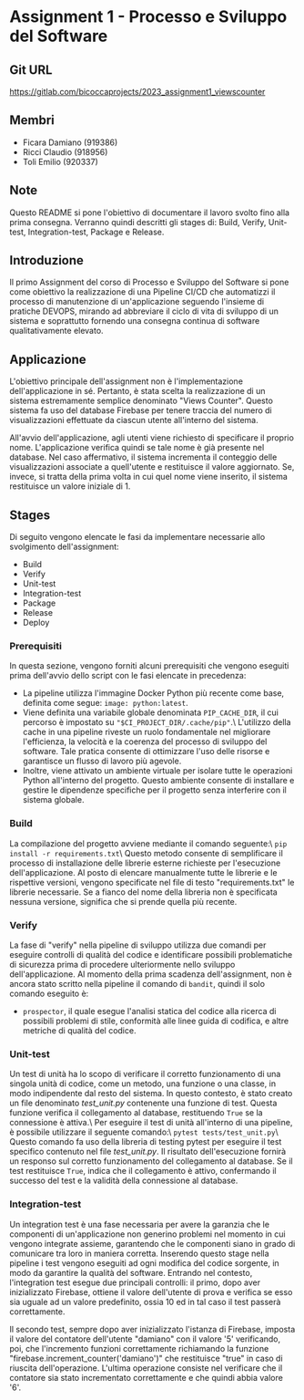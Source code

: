 # Assignment 1 - Processo e Sviluppo del Software

## Git URL
https://gitlab.com/bicoccaprojects/2023_assignment1_viewscounter

## Membri
- Ficara Damiano (919386)
- Ricci Claudio (918956)
- Toli Emilio (920337)

## Note
Questo README si pone l'obiettivo di documentare il lavoro svolto fino alla prima consegna. Verranno quindi descritti gli stages di: Build, Verify, Unit-test, Integration-test, Package e Release.

## Introduzione
Il primo Assignment del corso di Processo e Sviluppo del Software si pone come obiettivo la realizzazione di una Pipeline CI/CD che automatizzi il processo di manutenzione di un'applicazione seguendo l'insieme di pratiche DEVOPS, mirando ad abbreviare il ciclo di vita di sviluppo di un sistema e soprattutto fornendo una consegna continua di software qualitativamente elevato.

## Applicazione
L'obiettivo principale dell'assignment non è l'implementazione dell'applicazione in sé. Pertanto, è stata scelta la realizzazione di un sistema estremamente semplice denominato "Views Counter". Questo sistema fa uso del database Firebase per tenere traccia del numero di visualizzazioni effettuate da ciascun utente all'interno del sistema.

All'avvio dell'applicazione, agli utenti viene richiesto di specificare il proprio nome. L'applicazione verifica quindi se tale nome è già presente nel database. Nel caso affermativo, il sistema incrementa il conteggio delle visualizzazioni associate a quell'utente e restituisce il valore aggiornato. Se, invece, si tratta della prima volta in cui quel nome viene inserito, il sistema restituisce un valore iniziale di 1.

## Stages
Di seguito vengono elencate le fasi da implementare necessarie allo svolgimento dell'assignment:
- Build
- Verify
- Unit-test
- Integration-test
- Package
- Release
- Deploy

### Prerequisiti
In questa sezione, vengono forniti alcuni prerequisiti che vengono eseguiti prima dell'avvio dello script con le fasi elencate in precedenza:
- La pipeline utilizza l'immagine Docker Python più recente come base, definita come segue: `image: python:latest`.
- Viene definita una variabile globale denominata `PIP_CACHE_DIR`, il cui percorso è impostato su `"$CI_PROJECT_DIR/.cache/pip"`.\\
L'utilizzo della cache in una pipeline riveste un ruolo fondamentale nel migliorare l'efficienza, la velocità e la coerenza del processo di sviluppo del software. Tale pratica consente di ottimizzare l'uso delle risorse e garantisce un flusso di lavoro più agevole.
- Inoltre, viene attivato un ambiente virtuale per isolare tutte le operazioni Python all'interno del progetto. Questo ambiente consente di installare e gestire le dipendenze specifiche per il progetto senza interferire con il sistema globale.

### Build
La compilazione del progetto avviene mediante il comando seguente:\\
`pip install -r requirements.txt`\\
Questo metodo consente di semplificare il processo di installazione delle librerie esterne richieste per l'esecuzione dell'applicazione. Al posto di elencare manualmente tutte le librerie e le rispettive versioni, vengono specificate nel file di testo "requirements.txt" le librerie necessarie. Se a fianco del nome della libreria non è specificata nessuna versione, significa che si prende quella più recente.

### Verify
La fase di "verify" nella pipeline di sviluppo utilizza due comandi per eseguire controlli di qualità del codice e identificare possibili problematiche di sicurezza prima di procedere ulteriormente nello sviluppo dell'applicazione. Al momento della prima scadenza dell'assignment, non è ancora stato scritto nella pipeline il comando di `bandit`, quindi il solo comando eseguito è:
- `prospector`, il quale esegue l'analisi statica del codice alla ricerca di possibili problemi di stile, conformità alle linee guida di codifica, e altre metriche di qualità del codice.

### Unit-test
Un test di unità ha lo scopo di verificare il corretto funzionamento di una singola unità di codice, come un metodo, una funzione o una classe, in modo indipendente dal resto del sistema. In questo contesto, è stato creato un file denominato *test_unit.py* contenente una funzione di test. Questa funzione verifica il collegamento al database, restituendo `True` se la connessione è attiva.\\
Per eseguire il test di unità all'interno di una pipeline, è possibile utilizzare il seguente comando:\\
`pytest tests/test_unit.py`\\
Questo comando fa uso della libreria di testing pytest per eseguire il test specifico contenuto nel file *test_unit.py*. Il risultato dell'esecuzione fornirà un responso sul corretto funzionamento del collegamento al database. Se il test restituisce `True`, indica che il collegamento è attivo, confermando il successo del test e la validità della connessione al database.


### Integration-test
Un integration test è una fase necessaria per avere la garanzia che le componenti di un'applicazione non generino problemi nel momento in cui vengono integrate assieme, garantendo che le componenti siano in grado di comunicare tra loro in maniera corretta.
Inserendo questo stage nella pipeline i test vengono eseguiti ad ogni modifica del codice sorgente, in modo da garantire la qualità del software.
Entrando nel contesto, l'integration test esegue due principali controlli: il primo, dopo aver inizializzato Firebase, ottiene il valore dell'utente di prova e verifica se esso sia uguale ad un valore predefinito, ossia 10 ed in tal caso il test passerà correttamente. 

Il secondo test, sempre dopo aver inizializzato l'istanza di Firebase, imposta il valore del contatore dell'utente "damiano" con il valore '5' verificando, poi, che l'incremento funzioni correttamente richiamando la funzione "firebase.increment_counter('damiano')" che restituisce "true" in caso di riuscita dell'operazione.
L'ultima operazione consiste nel verificare che il contatore sia stato incrementato correttamente e che quindi abbia valore '6'.
